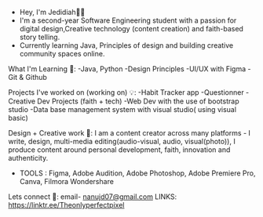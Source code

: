 + Hey, I'm Jedidiah👋🏿
+ I'm a second-year Software Engineering student with a passion for digital design,Creative technology (content creation) and faith-based story telling.
+ Currently learning Java, Principles of design and building creative community spaces online.

What I'm Learning 🧠:
-Java, Python
-Design Principles
-UI/UX with Figma
-Git & Github

Projects I've worked on (working on) 💡:
-Habit Tracker app
-Questionner 
-Creative Dev Projects (faith + tech)
-Web Dev with the use of bootstrap studio
-Data base management system with visual studio( using visual basic)

Design + Creative work 🎨:
I am a content creator across many platforms - I write, design, multi-media editing(audio-visual, audio, visual(photo)), 
I produce content around personal development, faith, innovation and authenticity.
+ TOOLS : Figma, Adobe Audition, Adobe Photoshop, Adobe Premiere Pro, Canva, Filmora Wondershare

Lets connect 📌:
email- nanujd07@gmail.com
LINKS: https://linktr.ee/Theonlyperfectpixel 



<!---
JedidiahPixel/JedidiahPixel is a ✨ special ✨ repository because its `README.md` (this file) appears on your GitHub profile.
You can click the Preview link to take a look at your changes.
--->
